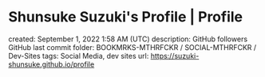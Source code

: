 # Shunsuke Suzuki's Profile | Profile

created: September 1, 2022 1:58 AM (UTC)
description: GitHub followers GitHub last commit
folder: BOOKMRKS-MTHRFCKR / SOCIAL-MTHRFCKR / Dev-Sites
tags: Social Media, dev sites
url: https://suzuki-shunsuke.github.io/profile
